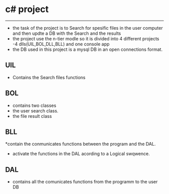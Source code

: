 
# c# project

***

* the task of the project is to Search for spesific files in the user computer and then updte a DB with the Search and the results
* the project use the n-tier modle so it is divided into 4 different projects -4 dlls(UIL,BOL,DLL,BLL) and one console app
* the  DB used in this project is a mysql DB in an open connections format. 


## UIL
* Contains the Search files functions

## BOL
* contains two classes 
* the user search class.
* the file result class 

## BLL
*contain the conmunicates functions between the program and the DAL.
* activate the functions in the DAL acording to a Logical swqwence.

## DAL
* contains all the comunicates functions from the programm to the user DB 



